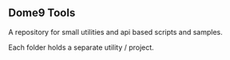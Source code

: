 Dome9 Tools
----------
A repository for small utilities and api based scripts and samples.

Each folder holds a separate utility / project.
